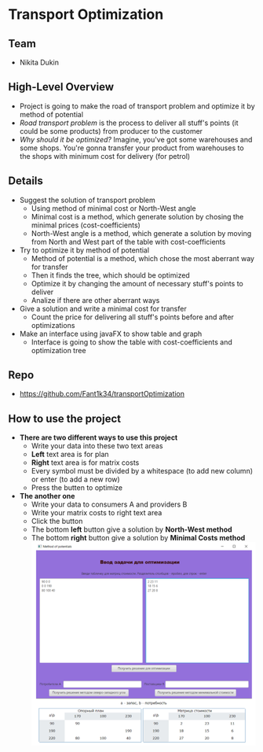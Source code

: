 # **Transport Optimization**

## Team
- Nikita Dukin
## High-Level Overview
- Project is going to make the road of transport problem and optimize it by method of potential
- *Road transport problem* is the process to deliver all stuff's points (it could be some products) from producer to the customer
- *Why should it be optimized?* Imagine, you've got some warehouses and some shops. You're gonna transfer your product from warehouses to the shops with minimum cost for delivery (for petrol)  
## Details
- Suggest the solution of transport problem
  - Using method of minimal cost or North-West angle
  - Minimal cost is a method, which generate solution by chosing the minimal prices (cost-coefficients)
  - North-West angle is a method, which generate a solution by moving from North and West part of the table with cost-coefficients
- Try to optimize it by method of potential
  - Method of potential is a method, which chose the most aberrant way for transfer
  - Then it finds the tree, which should be optimized
  - Optimize it by changing the amount of necessary stuff's points to deliver
  - Analize if there are other aberrant ways  
- Give a solution and write a minimal cost for transfer
  - Count the price for delivering all stuff's points before and after optimizations  
- Make an interface using javaFX to show table and graph
  - Interface is going to show the table with cost-coefficients and optimization tree
## Repo
- https://github.com/Fant1k34/transportOptimization
## How to use the project
- **There are two different ways to use this project**
  - Write your data into these two text areas
  - **Left** text area is for plan
  - **Right** text area is for matrix costs
  - Every symbol must be divided by a whitespace (to add new column) or enter (to add a new row)
  - Press the butten to optimize
- **The another one**
  - Write your data to consumers A and providers B
  - Write your matrix costs to right text area
  - Click the button
  - The bottom **left** button give a solution by **North-West method**
  - The bottom **right** button give a solution by **Minimal Costs method**
![Что-то пошло не так](description/first.png "Главное меню")
